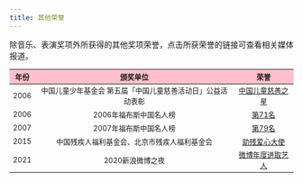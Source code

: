 ```yaml
---
title: 其他荣誉
---
```


除音乐、表演奖项外所获得的其他奖项荣誉，点击所获荣誉的链接可查看相关媒体报道。

<table style="text-align:center; font-size:90%; width:100%; display:table">
<thead>
<tr>
    <th style="background:pink">年份</th>
    <th style="background:pink">颁奖单位</th>
    <th style="background:pink">荣誉</th>
</tr>
</thead>
<tbody>
<tr>
    <td>2006</td>
    <td>中国儿童少年基金会 第五届「中国儿童慈善活动日」公益活动表彰</td>
    <td><a href="https://www.gmw.cn/01gmrb/2006-06/23/content_438352.htm" target="_blank" rel="noopener noreferrer">中国儿童慈善之星</a></td>
</tr>
<tr>
    <td>2006</td>
    <td>2006年福布斯中国名人榜</td>
    <td><a href="http://ent.sina.com.cn/f/fubusi/" target="_blank" rel="noopener noreferrer">第71名</a></td>
</tr>
<tr>
    <td>2007</td>
    <td>2007年福布斯中国名人榜</td>
    <td><a href="https://yule.sohu.com/20070305/n248510549.shtml" target="_blank" rel="noopener noreferrer">第79名</a></td>
</tr>
<tr>
    <td>2015</td>
    <td>中国残疾人福利基金会、北京市残疾人福利基金会</td>
    <td><a href="http://www.xinhuanet.com/ent/2015-12/04/c_128498487.htm" target="_blank" rel="noopener noreferrer">助残爱心大使</a></td>
</tr>
<tr>
    <td>2021</td>
    <td>2020新浪微博之夜</td>
    <td><a href="https://ent.sina.com.cn/s/m/2021-02-28/doc-ikftssap9259552.shtml" target="_blank" rel="noopener noreferrer">微博年度进取艺人</a></td>
</tr>
</tbody>
</table>